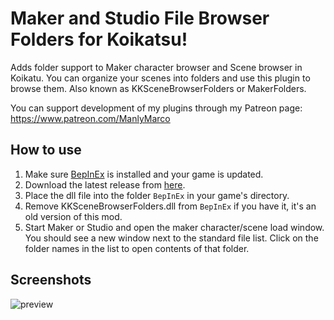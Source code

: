# Maker and Studio File Browser Folders for Koikatsu!
Adds folder support to Maker character browser and Scene browser in Koikatu. You can organize your scenes into folders and use this plugin to browse them. Also known as KKSceneBrowserFolders or MakerFolders.

You can support development of my plugins through my Patreon page: https://www.patreon.com/ManlyMarco

## How to use 
1. Make sure [BepInEx](https://github.com/BepInEx/BepInEx) is installed and your game is updated.
2. Download the latest release from [here](https://github.com/ManlyMarco/KKSceneBrowserFolders/releases).
3. Place the dll file into the folder `BepInEx` in your game's directory.
3. Remove KKSceneBrowserFolders.dll from `BepInEx` if you have it, it's an old version of this mod.
4. Start Maker or Studio and open the maker character/scene load window. You should see a new window next to the standard file list. Click on the folder names in the list to open contents of that folder.

## Screenshots
![preview](https://user-images.githubusercontent.com/39247311/48666011-11e77c00-eaba-11e8-833b-daa4f8dced6d.PNG)
